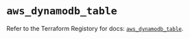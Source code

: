 # `aws_dynamodb_table`

Refer to the Terraform Registory for docs: [`aws_dynamodb_table`](https://registry.terraform.io/providers/hashicorp/aws/5.5.0/docs/resources/dynamodb_table).
